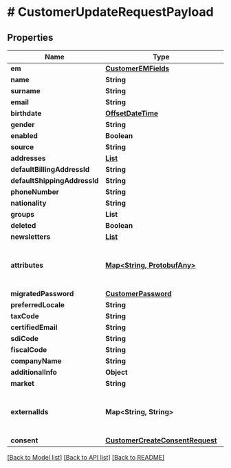 # # CustomerUpdateRequestPayload


## Properties 


Name | Type | Description | Notes
------------ | ------------- | ------------- | -------------
**em**| [**CustomerEMFields**](CustomerEMFields.md) |   | [optional]
**name**| **String** |   | [optional]
**surname**| **String** |   | [optional]
**email**| **String** |   | [optional]
**birthdate**| [**OffsetDateTime**](OffsetDateTime.md) |   | [optional]
**gender**| **String** |   | [optional]
**enabled**| **Boolean** |   | [optional]
**source**| **String** |   | [optional]
**addresses**| [**List<CustomerAddressEntity>**](CustomerAddressEntity.md) |   | [optional]
**defaultBillingAddressId**| **String** |   | [optional]
**defaultShippingAddressId**| **String** |   | [optional]
**phoneNumber**| **String** |   | [optional]
**nationality**| **String** |   | [optional]
**groups**| **List<String>** |   | [optional]
**deleted**| **Boolean** |   | [optional]
**newsletters**| [**List<CustomerNewsletterRequest>**](CustomerNewsletterRequest.md) |   | [optional]
**attributes**| [**Map<String, ProtobufAny>**](ProtobufAny.md) |   | [optional] [default to new HashMap<>()]
**migratedPassword**| [**CustomerPassword**](CustomerPassword.md) |   | [optional]
**preferredLocale**| **String** |   | [optional]
**taxCode**| **String** |   | [optional]
**certifiedEmail**| **String** |   | [optional]
**sdiCode**| **String** |   | [optional]
**fiscalCode**| **String** |   | [optional]
**companyName**| **String** |   | [optional]
**additionalInfo**| **Object** |   | [optional]
**market**| **String** |   | [optional]
**externalIds**| **Map<String, String>** |   | [optional] [default to new HashMap<>()]
**consent**| [**CustomerCreateConsentRequest**](CustomerCreateConsentRequest.md) |   | [optional]


[[Back to Model list]](../../README.md#models) [[Back to API list]](../../README.md#endpoints) [[Back to README]](../../README.md)

